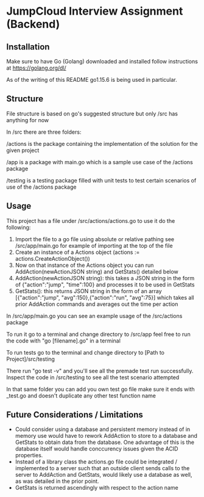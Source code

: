 # JumpCloud Interview Assignment (Backend)

## Installation

Make sure to have Go (Golang) downloaded and installed follow instructions at https://golang.org/dl/

As of the writing of this README go1.15.6 is being used in particular.

## Structure
File structure is based on go's suggested structure but only /src has anything for now

In /src there are three folders:

/actions is the package containing the implementation of the solution for the given project

/app is a package with main.go which is a sample use case of the /actions package

/testing is a testing package filled with unit tests to test certain scenarios of use of the /actions package

## Usage
This project has a file under /src/actions/actions.go to use it do the following:

1. Import the file to a go file using absolute or relative pathing see /src/app/main.go for example of importing at the top of the file
2. Create an instance of a Actions object (actions := actions.CreateActionObject())
3. Now on that instance of the Actions object you can run AddAction(newActionJSON string) and GetStats() detailed below
4. AddAction(newActionJSON string): this takes a JSON string in the form of {"action":"jump", "time":100} and processes it to be used in GetStats
5. GetStats(): this returns JSON string in the form of an array [{"action":"jump", "avg":150},{"action":"run", "avg":75}] which takes all prior AddAction commands and averages out the time per action

In /src/app/main.go you can see an example usage of the /src/actions package

To run it go to a terminal and change directory to /src/app feel free to run the code with "go [filename].go" in a terminal

To run tests go to the terminal and change directory to [Path to Project]/src/testing

There run "go test -v" and you'll see all the premade test run successfully. Inspect the code in /src/testing to see all the test scenario attempted

In that same folder you can add you own test go file make sure it ends with _test.go and doesn't duplicate any other test function name

## Future Considerations / Limitations
- Could consider using a database and persistent memory instead of in memory use would have to rework AddAction to store to a database and GetStats to obtain data from the database. One advantage of this is the database itself would handle conccurency issues given the ACID properties.
- Instead of a library class the actions.go file could be integrated / implemented to a server such that an outside client sends calls to the server to AddAction and GetStats, would likely use a database as well, as was detailed in the prior point.
- GetStats is returned ascendingly with respect to the action name